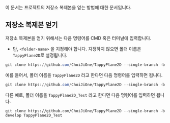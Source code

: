 이 문서는 프로젝트의 저장소 복제본을 얻는 방법에 대한 문서입니다.
## 저장소 복제본 얻기
저장소 복제본을 얻기 위해서는 다음 명령어를 CMD 혹은 터미널에 입력합니다.
- 단, `<folder-name>` 을 지정해야 합니다. 지정하지 않으면 폴더 이름은 `TappyPlane2D`로 설정됩니다.
```PowerShell
git clone https://github.com/ChoiJiOne/TappyPlane2D --single-branch -b develop <folder-name>
```

예를 들어서, 폴더 이름을 `TappyPlane2D` 라고 한다면 다음 명령어를 입력하면 됩니다.
```PowerShell
git clone https://github.com/ChoiJiOne/TappyPlane2D --single-branch -b develop TappyPlane2D
```
다른 예로, 폴더 이름을 `TappyPlane2D_Test` 라고 한다면 다음 명령어를 입력하면 됩니다.
```
git clone https://github.com/ChoiJiOne/TappyPlane2D --single-branch -b develop TappyPlane2D_Test
```